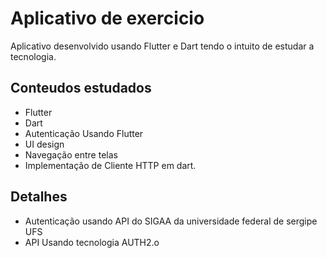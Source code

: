 # Aplicativo de exercicio 
<p> Aplicativo desenvolvido usando Flutter e Dart tendo o intuito de estudar a tecnologia.</p>

## Conteudos estudados
* Flutter
* Dart
* Autenticação Usando Flutter
* UI design
* Navegação entre telas
* Implementação de Cliente HTTP em dart. 

## Detalhes
* Autenticação usando API do SIGAA da universidade federal de sergipe UFS 
* API Usando tecnologia AUTH2.o
